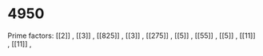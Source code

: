 # 4950

Prime factors: [[2]] , [[3]] , [[825]] , [[3]] , [[275]] , [[5]] , [[55]] , [[5]] , [[11]] , [[11]] , 